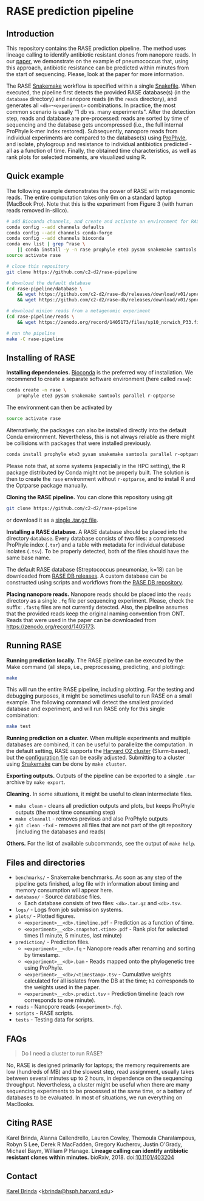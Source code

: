 # RASE prediction pipeline


## Introduction

This repository contains the RASE prediction pipeline. The method uses lineage
calling to identify antibiotic resistant clones from nanopore reads. In our
[paper](https://www.biorxiv.org/content/early/2018/08/29/403204), we
demonstrate on the example of pneumococcus that, using this approach,
antibiotic resistance can be predicted within minutes from the start of
sequencing. Please, look at the paper for more information.

The RASE [Snakemake](https://snakemake.readthedocs.io/) workflow is specified
within a single [Snakefile](Snakefile). When executed, the pipeline first
detects the provided RASE database(s) (in the `database` directory) and
nanopore reads (in the `reads` directory), and generates all
`<db>`-`<experiment>` combinations. In practice, the most common scenario is
usally "1 db vs. many experiments". After the detection step, reads and
database are pre-processed: reads are sorted by time of sequencing and the
database gets uncompressed (i.e., the full internal ProPhyle k-mer index
restored).  Subsequently, nanopore reads from individual experiments are
compared to the database(s) using [ProPhyle](http://prophyle.github.io), and
isolate, phylogroup and resistance to individual antibiotics predicted - all
as a function of time.  Finally, the obtained time characteristics, as well as
rank plots for selected moments, are visualized using R.


## Quick example

The following example demonstrates the power of RASE with metagenomic reads.
The entire computation takes only 6m on a standard laptop (MacBook Pro). Note
that this is the experiment from Figure 3 (with human reads removed in-silico).

```bash
# add Bioconda channels, and create and activate an environment for RASE
conda config --add channels defaults
conda config --add channels conda-forge
conda config --add channels bioconda
conda env list | grep ^rase \
	|| conda install -y -n rase prophyle ete3 pysam snakemake samtools parallel r-optparse
source activate rase

# clone this repository
git clone https://github.com/c2-d2/rase-pipeline

# download the default database
(cd rase-pipeline/database \
	&& wget https://github.com/c2-d2/rase-db/releases/download/v01/spneumoniae_sparc.k18.tar.gz \
	&& wget https://github.com/c2-d2/rase-db/releases/download/v01/spneumoniae_sparc.k18.tsv)

# download minion reads from a metagenomic experiment
(cd rase-pipeline/reads \
	&& wget https://zenodo.org/record/1405173/files/sp10_norwich_P33.filtered.fq)

# run the pipeline
make -C rase-pipeline
```


## Installing of RASE

**Installing dependencies.** [Bioconda](https://bioconda.github.io/) is the
preferred way of installation. We recommend to create a separate software
environment (here called `rase`):

```bash
conda create -n rase \
	prophyle ete3 pysam snakemake samtools parallel r-optparse
```

The environment can then be activated by

```bash
source activate rase
```

Alternatively, the packages can also be installed directly into the default
Conda environment. Nevertheless, this is not always reliable as there might be
collisions with packages that were installed previously.

```bash
conda install prophyle ete3 pysam snakemake samtools parallel r-optparse
```

Please note that, at some systems (especially in the HPC setting), the R
package distributed by Conda might not be properly built. The solution is then
to create the `rase` environment without `r-optparse`, and to install R and the
Optparse package manually.


**Cloning the RASE pipeline.**
You can clone this repository using git

```bash
git clone https://github.com/c2-d2/rase-pipeline
```

or download it as a [single .tar.gz
file](https://github.com/c2-d2/rase-pipeline/archive/master.tar.gz).

**Installing a RASE database.** A RASE database should be placed into the
directory `database`.  Every database consists of two files: a compressed
ProPhyle index (`.tar`) and a table with metadata for individual database
isolates (`.tsv`). To be properly detected, both of the files should have the
same base name.

The default RASE database (Streptococcus pneumoniae, k=18) can be downloaded
from [RASE DB releases](https://github.com/c2-d2/rase-db/releases). A custom
database can be constructed using scripts and workflows from the [RASE DB
repository](https://github.com/c2-d2/rase-db).

**Placing nanopore reads.** Nanopore reads should be placed into the `reads`
directory as a single `.fq` file per sequencing experiment. Please, check the
suffix: `.fastq` files are not currently detected. Also, the pipeline assumes
that the provided reads keep the original naming convention from ONT. Reads
that were used in the paper can be downloaded from
https://zenodo.org/record/1405173.


## Running RASE

**Running prediction locally.** The RASE pipeline can be executed by the Make
command (all steps, i.e., preprocessing, predicting, and plotting):

```bash
make
```

This will run the entire RASE pipeline, including plotting. For the testing and
debugging purposes, it might be sometimes useful to run RASE on a small
example. The following command will detect the smallest provided database and
experiment, and will run RASE only for this single combination:

```bash
make test
```

**Running prediction on a cluster.** When multiple experiments and multiple
databases are combined, it can be useful to parallelize the computation. In the
default setting, RASE supports the [Harvard O2
cluster](https://rc.hms.harvard.edu/#cluster) (Slurm-based), but the
[configuration file](cluster.json) can be easily adjusted. Submitting to a
cluster using
[Snakemake](https://snakemake.readthedocs.io/en/stable/executable.html#cluster-execution)
can be done by `make cluster`.

**Exporting outputs.** Outputs of the pipeline can be exported to a single
`.tar` archive by `make export`.

**Cleaning.** In some situations, it might be useful to clean intermediate
files.

* `make clean` - cleans all prediction outputs and plots, but keeps ProPhyle
  outputs (the most time consuming step)
* `make cleanall` - removes previous and also ProPhyle outputs
* `git clean -fxd` - removes all files that are not part of the git repository
  (including the databases and reads)


**Others.** For the list of available subcommands, see the output of `make
help`.


## Files and directories

* `benchmarks/` - Snakemake benchmarks. As soon as any step of the pipeline
  gets finished, a log file with information about timing and memory
  consumption will appear here.
* `database/` - Source database files.
   - Each database consists of two files: `<db>.tar.gz` and `<db>.tsv`.
* `logs/` - Logs from job submission systems.
* `plots/` - Plotted figures.
   - `<experiment>__<db>.timeline.pdf` - Prediction as a function of time.
   - `<experiment>__<db>.snapshot.<time>.pdf` - Rank plot for selected times (1
	 minute, 5 minutes, last minute)
* `prediction/` - Prediction files.
   - `<experiment>__<db>.fq` - Nanopore reads after renaming and sorting by
	 timestamp.
   - `<experiment>__<db>.bam` - Reads mapped onto the phylogenetic tree using
	 ProPhyle.
   - `<experiment>__<db>/<timestamp>.tsv` - Cumulative weights calculated for
	 all isolates from the DB at the time; `h1` corresponds to the weights used
	 in the paper.
   - `<experiment>__<db>.predict.tsv` - Prediction timeline (each row
	 corresponds to one minute).
* `reads` - Nanopore reads (`<experiment>.fq`).
* `scripts` - RASE scripts.
* `tests` - Testing data for scripts.


## FAQs

> Do I need a cluster to run RASE?

No, RASE is designed primarily for laptops; the memory requirements are low
(hundreds of MB) and the slowest step, read assignment, usually takes between
several minutes up to 2 hours, in dependence on the sequencing throughput.
Nevertheless, a cluster might be useful when there are many sequencing
experiments to be processed at the same time, or a battery of databases to be
evaluated. In most of situations, we run everything on MacBooks.


## Citing RASE

Karel Brinda, Alanna Callendrello, Lauren Cowley, Themoula Charalampous, Robyn
S Lee, Derek R MacFadden, Gregory Kucherov, Justin O'Grady, Michael Baym,
William P Hanage. **Lineage calling can identify antibiotic resistant clones
within minutes.**
bioRxiv, 2018.
doi:[10.1101/403204](https://doi.org/10.1101/403204)


## Contact

[Karel Brinda](https://scholar.harvard.edu/brinda) \<kbrinda@hsph.harvard.edu\>


